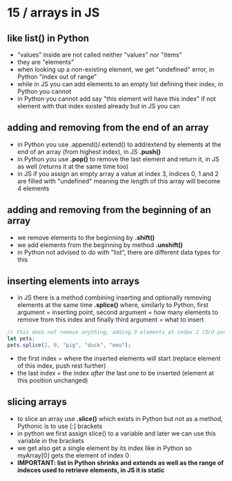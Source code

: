 # 15 / arrays in JS

## like list() in Python

- "values" inside are not called neither "values" nor "items"
- they are "elements"
- when looking up a non-existing element, we get "undefined" error, in Python "index out of range"
- while in JS you can add elements to an empty list defining their index, in Python you cannot
- in Python you cannot add say "this element will have this index" if not element with that index existed already but in JS you can

## adding and removing from the end of an array
- in Python you use .append()/.extend() to add/extend by elements at the end of an array (from highest index), in JS **.push()**
- in Python you use **.pop()** to remove the last element and return it, in JS as well (returns it at the same time too)
- in JS if you assign an empty array a value at index 3, indices 0, 1 and 2 are filled with "undefined" meaning the length of this array will become 4 elements 

## adding and removing from the beginning of an array
- we remove elements to the beginning by **.shift()** 
- we add elements from the beginning by method **.unshift()**
- in Python not advised to do with "list", there are different data types for this

## inserting elements into arrays
- in JS there is a method combining inserting and optionally removing elements at the same time **.splice()** where, similarly to Python, first argument = inserting point, second argument = how many elements to remove from this index and finally third argument = what to insert
```js
// this does not remove anything, adding 3 elements at index 2 (3rd position)
let pets;
pets.splice(2, 0, "pig", "duck", "emu");
```
- the first index = where the inserted elements will start (replace element of this index, push rest further)
- the last index = the index *after* the last one to be inserted (element at this position unchanged)

## slicing arrays
- to slice an array use **.slice()** which exists in Python but not as a method, Pythonic is to use [:] brackets
- in python we first assign slice() to a variable and later we can use this variable in the brackets
- we get also get a single element by its index like in Python so myArray[0] gets the element of index 0
- **IMPORTANT: list in Python shrinks and extends as well as the range of indeces used to retrieve elements, in JS it is static**